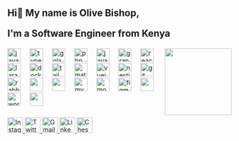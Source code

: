 <h2 align="left">Hi👋 My name is Olive Bishop, <br/>
  
  I'm a Software Engineer from Kenya   </h2>

<img align="right" height="150" src="https://i.imgflip.com/65efzo.gif"/>

 <div align="left"
    <img width="12" />
     <img src="https://cdn.jsdelivr.net/gh/devicons/devicon/icons/javascript/javascript-original.svg" height="30" alt="javascript logo" />
    <img width="12" />
    <img src="https://cdn.jsdelivr.net/gh/devicons/devicon/icons/typescript/typescript-original.svg" height="30" alt="typescript logo" />
    <img width="12" />
    <img src="https://cdn.jsdelivr.net/gh/devicons/devicon/icons/go/go-original.svg" height="30" alt="golang logo" />
    <img width="12" />
    <img src="https://cdn.jsdelivr.net/gh/devicons/devicon/icons/php/php-original.svg" height="30" alt="php logo" />
    <img width="12" />
    <img src="https://cdn.jsdelivr.net/gh/devicons/devicon/icons/java/java-original.svg" height="30" alt="java logo" />
    <img width="12" />
    <img src="https://cdn.jsdelivr.net/gh/devicons/devicon/icons/graphql/graphql-plain-wordmark.svg" height="30" alt="graphql logo" />
    <img width="12" />
    <img src="https://cdn.jsdelivr.net/gh/devicons/devicon/icons/react/react-original.svg" height="30" alt="react logo" />
    <img width="12" />
    <img src="https://cdn.jsdelivr.net/gh/devicons/devicon@latest/icons/laravel/laravel-original.svg" height="30" alt="laravel logo" />
    <img width="12" />
    <img src="https://cdn.jsdelivr.net/gh/devicons/devicon/icons/docker/docker-original.svg" height="30" alt="docker logo" />
    <img width="12" />
    <img src="https://cdn.jsdelivr.net/gh/devicons/devicon/icons/tailwindcss/tailwindcss-original.svg" height="30" alt="tailwindcss logo " />
    <img width="12" />
    <img src="https://cdn.jsdelivr.net/gh/devicons/devicon/icons/materialui/materialui-original.svg" height="30" alt="material ui logo" />
    <img width="12" />
    <img src="https://cdn.jsdelivr.net/gh/devicons/devicon/icons/vuejs/vuejs-plain-wordmark.svg" height="30" alt="vuejs logo" />
    <img width="12" />
    <img src="https://cdn.jsdelivr.net/gh/devicons/devicon/icons/nextjs/nextjs-original.svg" height="30" alt="nestjs logo" />
    <img width="12" />
    <img src="https://cdn.jsdelivr.net/gh/devicons/devicon/icons/git/git-original.svg" height="30" alt="git logo" />
    <img width="12" />
    <img src="https://cdn.jsdelivr.net/gh/devicons/devicon/icons/rabbitmq/rabbitmq-original.svg" height="30" alt="rabbitmq logo" />
    <img width="12" />
    <img src="https://cdn.jsdelivr.net/gh/devicons/devicon@latest/icons/postman/postman-plain.svg"  height="30" />    
    <img width="12" />
    <img src="https://cdn.jsdelivr.net/gh/devicons/devicon@latest/icons/apachekafka/apachekafka-original-wordmark.svg"  height="30" />   
    <img width="12" />
    <img src="https://cdn.jsdelivr.net/gh/devicons/devicon/icons/mysql/mysql-original.svg" height="30" alt="mysql logo" />
    <img width="12" />
    <img src="https://cdn.jsdelivr.net/gh/devicons/devicon/icons/mongodb/mongodb-original.svg" height="30" alt="mongodb logo" />
    <img width="12" />
    <img src="https://cdn.jsdelivr.net/gh/devicons/devicon/icons/figma/figma-original.svg" height="30" alt="figma logo" />
    <img width="12" />
    <img src="https://cdn.jsdelivr.net/gh/devicons/devicon@latest/icons/canva/canva-original.svg" height="30" />    
    <img width="12" />
    <img src="https://cdn.jsdelivr.net/gh/devicons/devicon/icons/wordpress/wordpress-original.svg" height="30" alt="wordpress logo" />
    <img width="12" />
    <img src="https://cdn.jsdelivr.net/gh/devicons/devicon@latest/icons/vercel/vercel-line-wordmark.svg"  height="30"/>    
  </div>

###

<div align="left">
  <a href="https://www.instagram.com/rhymer_ke">
    <img src="https://img.shields.io/static/v1?message=Instagram&logo=instagram&label=&color=E4405F&logoColor=white&labelColor=&style=for-the-badge" height="35" alt="Instagram logo" />
  </a>
  <a href="https://twitter.com/olivebishop_dev">
    <img src="https://img.shields.io/static/v1?message=Twitter&logo=twitter&label=&color=9146FF&logoColor=white&labelColor=&style=for-the-badge" height="35" alt="Twitter logo" />
  </a>
  <a href="mailto:olivehendrilgen1@gmail.com">
    <img src="https://img.shields.io/static/v1?message=Gmail&logo=gmail&label=&color=D14836&logoColor=white&labelColor=&style=for-the-badge" height="35" alt="Gmail logo" />
  </a>
  <a href="https://www.linkedin.com/in/olivebishop">
    <img src="https://img.shields.io/static/v1?message=LinkedIn&logo=linkedin&label=&color=0077B5&logoColor=white&labelColor=&style=for-the-badge" height="35" alt="LinkedIn logo" />
  </a>
  <a href="https://www.olivebishopchess.org">
    <img src="https://img.shields.io/static/v1?message=Chess%20Organization&logo=chess&label=&color=black&logoColor=white&labelColor=&style=for-the-badge" height="35" alt="Chess Organization logo" />
  </a>
</div>


###

<br clear="both">





###

